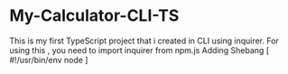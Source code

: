 # My-Calculator-CLI-TS
This is my first TypeScript project that i created in CLI using inquirer.
For using this , you need to import inquirer from npm.js
Adding Shebang [ #!/usr/bin/env node ] 
